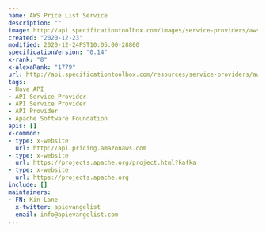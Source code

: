 ```yaml
---
name: AWS Price List Service
description: ""
image: http://api.specificationtoolbox.com/images/service-providers/aws-price-list-service.jpg
created: "2020-12-23"
modified: 2020-12-24PST10:05:00-28800
specificationVersion: "0.14"
x-rank: "8"
x-alexaRank: "1779"
url: http://api.specificationtoolbox.com/resources/service-providers/aws-price-list-service/
tags:
- Have API
- API Service Provider
- API Service Provider
- API Provider
- Apache Software Foundation
apis: []
x-common:
- type: x-website
  url: http://api.pricing.amazonaws.com
- type: x-website
  url: https://projects.apache.org/project.html?kafka
- type: x-website
  url: https://projects.apache.org
include: []
maintainers:
- FN: Kin Lane
  x-twitter: apievangelist
  email: info@apievangelist.com
...
```

